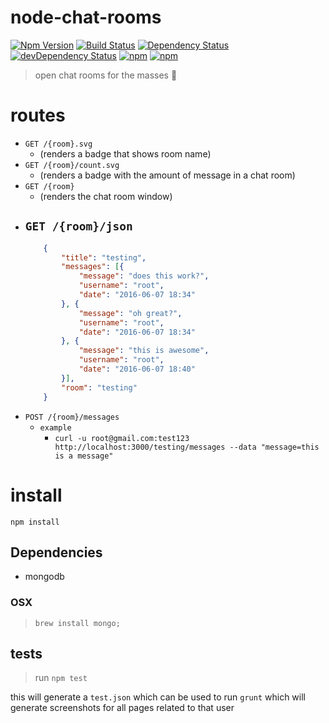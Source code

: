 # node-chat-rooms

[![Npm Version](https://img.shields.io/npm/v/node-chat-rooms.svg)](https://www.npmjs.com/package/node-chat-rooms)
[![Build Status](https://travis-ci.org/gabrielcsapo/node-chat-rooms.svg?branch=master)](https://travis-ci.org/gabrielcsapo/node-chat-rooms)
[![Dependency Status](https://david-dm.org/gabrielcsapo/node-chat-rooms.svg)](https://david-dm.org/gabrielcsapo/node-chat-rooms)
[![devDependency Status](https://david-dm.org/gabrielcsapo/node-chat-rooms/dev-status.svg)](https://david-dm.org/gabrielcsapo/node-chat-rooms#info=devDependencies)
[![npm](https://img.shields.io/npm/dt/node-chat-rooms.svg)]()
[![npm](https://img.shields.io/npm/dm/node-chat-rooms.svg)]()

> open chat rooms for the masses :monkey:

# routes

- `GET /{room}.svg`
    - (renders a badge that shows room name)
- `GET /{room}/count.svg`
    - (renders a badge with the amount of message in a chat room)
- `GET /{room}`
    - (renders the chat room window)
- `GET /{room}/json`
    -
    ```json
        {
            "title": "testing",
            "messages": [{
                "message": "does this work?",
                "username": "root",
                "date": "2016-06-07 18:34"
            }, {
                "message": "oh great?",
                "username": "root",
                "date": "2016-06-07 18:34"
            }, {
                "message": "this is awesome",
                "username": "root",
                "date": "2016-06-07 18:40"
            }],
            "room": "testing"
        }
    ```
- `POST /{room}/messages`
    - `example`
        - `curl -u root@gmail.com:test123 http://localhost:3000/testing/messages --data "message=this is a message"`

# install

`npm install`


## Dependencies

- mongodb

### OSX

> `brew install mongo;`

## tests

> run `npm test`

this will generate a `test.json` which can be used to run `grunt` which will generate screenshots for all pages related to that user
